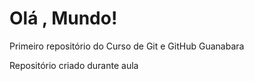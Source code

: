 # Olá , Mundo!
 Primeiro repositório do Curso de Git e GitHub Guanabara

 Repositório criado durante aula 
